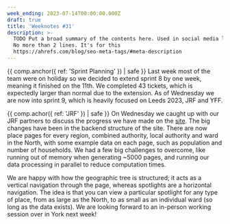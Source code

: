 ```yaml
---
week_ending: 2023-07-14T00:00:00.000Z
draft: true
title: 'Weeknotes #31'
description: >-
  TODO Put a broad summary of the contents here. Used in social media links etc.
  No more than 2 lines. It's for this
  https://ahrefs.com/blog/seo-meta-tags/#meta-description
---
```

{{ comp.anchor({ ref: 'Sprint Planning' }) | safe }}
Last week most of the team were on holiday so we decided to extend sprint 8 by one week, meaning it finished on the 11th. We completed 43 tickets, which is expectedly larger than normal due to the extension. As of Wednesday we are now into sprint 9, which is heavily focused on Leeds 2023, JRF and YFF.

{{ comp.achor({ ref: 'JRF' }) | safe }}
On Wednesday we caught up with our JRF partners to discuss the progress we have made on the [site](https://open-innovations.github.io/jrf-insight/). The big changes have been in the backend structure of the site. There are now place pages for every region, combined authority, local authority and ward in the North, with some example data on each page, such as population and number of households. We had a few big challenges to overcome, like running out of memory when generating ~5000 pages, and running our data processing in parallel to reduce computation times.

We are happy with how the geographic tree is structured; it acts as a vertical navigation through the page, whereas spotlights are a horizontal navigation. The idea is that you can view a particular spotlight for any type of place, from as large as the North, to as small as an individual ward (so long as the data exists). We are looking forward to an in-person working session over in York next week!
